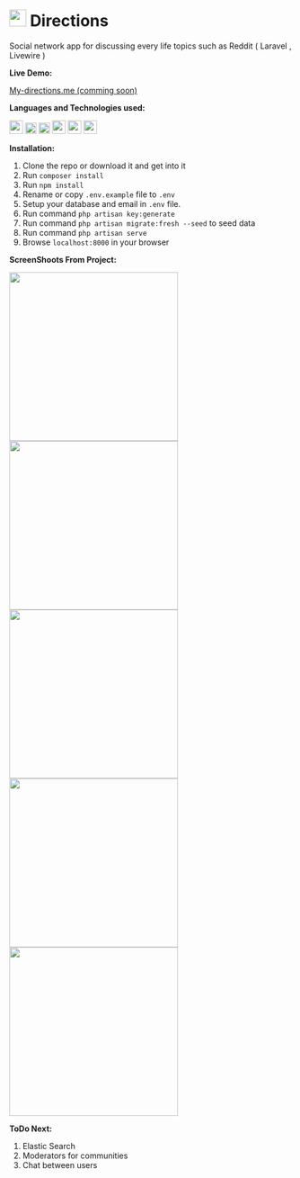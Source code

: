 # <img height="30" src="https://i.imgur.com/ZzJeukt.png">   Directions
Social network app for discussing every life topics such as Reddit ( Laravel , Livewire )


**Live Demo:** 

<a href="my-directions.me/"> My-directions.me (comming soon) </a>

**Languages and Technologies used:**  

<code><img height="24" src="https://cdn.cdnlogo.com/logos/h/90/html-5.svg"></code>
<code><img height="20" src="https://cdn.cdnlogo.com/logos/c/18/css.svg"></code>
<code><img height="20" src="https://cdn.cdnlogo.com/logos/t/58/tailwindcss.svg"></code>
<code><img height="24" src="https://laracasts.com/images/topics/icons/livewire-logo.svg"></code>
<code><img height="24" src="https://cdn.cdnlogo.com/logos/l/23/laravel.svg"></code>
<code><img height="24" src="https://cdn.cdnlogo.com/logos/m/6/mariadb.svg"></code>


**Installation:** 


1. Clone the repo or download it and get into it
2. Run `composer install`
3. Run `npm install`
4. Rename or copy `.env.example` file to `.env`
5. Setup your database and email in `.env` file.
6. Run command `php artisan key:generate`
7. Run command `php artisan migrate:fresh --seed` to seed data
8. Run command `php artisan serve`
9. Browse `localhost:8000` in your browser


**ScreenShoots From Project:**  

<img src="https://i.imgur.com/24FyhLf.jpg" width="300px"> 

<img src="https://i.imgur.com/8MkG3tg.jpg" width="300px"> 

<img src="https://i.imgur.com/FhxiBHI.jpg" width="300px"> 

<img src="https://i.imgur.com/DCmi2Z1.jpg" width="300px"> 

<img src="https://i.imgur.com/2gOqDhY.jpg" width="300px"> 


**ToDo Next:** 

1. Elastic Search
2. Moderators for communities
3. Chat between users